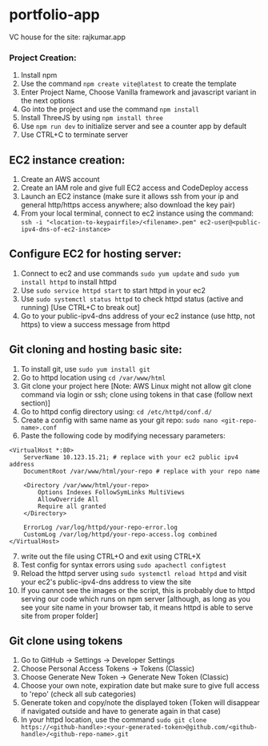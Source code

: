 # portfolio-app
VC house for the site: rajkumar.app

### Project Creation:
1. Install npm
2. Use the command `npm create vite@latest` to create the template
3. Enter Project Name, Choose Vanilla framework and javascript variant in the next options
4. Go into the project and use the command `npm install`
5. Install ThreeJS by using `npm install three`
6. Use `npm run dev` to initialize server and see a counter app by default
7. Use CTRL+C to terminate server

## EC2 instance creation:
1. Create an AWS account
2. Create an IAM role and give full EC2 access and CodeDeploy access 
3. Launch an EC2 instance (make sure it allows ssh from your ip and general http/https access anywhere; also download the key pair)
4. From your local terminal, connect to ec2 instance using the command: `ssh -i "<location-to-keypairfile>/<filename>.pem" ec2-user@<public-ipv4-dns-of-ec2-instance>`

## Configure EC2 for hosting server:
1. Connect to ec2 and use commands `sudo yum update` and `sudo yum install httpd` to install httpd
2. Use `sudo service httpd start` to start httpd in your ec2
3. Use `sudo systemctl status httpd` to check httpd status (active and running) [Use CTRL+C to break out]
4. Go to your public-ipv4-dns address of your ec2 instance (use http, not https) to view a success message from httpd

## Git cloning and hosting basic site:
1. To install git, use `sudo yum install git`
2. Go to httpd location using `cd /var/www/html`
3. Git clone your project here [Note: AWS Linux might not allow git clone command via login or ssh; clone using tokens in that case (follow next section)]
4. Go to httpd config directory using: `cd /etc/httpd/conf.d/`
5. Create a config with same name as your git repo: `sudo nano <git-repo-name>.conf`
6. Paste the following code by modifying necessary parameters:
```
<VirtualHost *:80>
    ServerName 10.123.15.21; # replace with your ec2 public ipv4 address
    DocumentRoot /var/www/html/your-repo # replace with your repo name

    <Directory /var/www/html/your-repo>
        Options Indexes FollowSymLinks MultiViews
        AllowOverride All
        Require all granted
    </Directory>

    ErrorLog /var/log/httpd/your-repo-error.log
    CustomLog /var/log/httpd/your-repo-access.log combined
</VirtualHost>
``` 
7. write out the file using CTRL+O and exit using CTRL+X
8. Test config for syntax errors using `sudo apachectl configtest`
9. Reload the httpd server using `sudo systemctl reload httpd` and visit your ec2's public-ipv4-dns address to view the site
10. If you cannot see the images or the script, this is probably due to httpd serving our code which runs on npm server [although, as long as you see your site name in your browser tab, it means httpd is able to serve site from proper folder]

## Git clone using tokens
1. Go to GitHub -> Settings -> Developer Settings
2. Choose Personal Access Tokens -> Tokens (Classic)
3. Choose Generate New Token -> Generate New Token (Classic)
4. Choose your own note, expiration date but make sure to give full access to 'repo' (check all sub categories)
5. Generate token and copy/note the displayed token (Token will disappear if navigated outside and have to generate again in that case)
6. In your httpd location, use the command `sudo git clone https://<github-handle>:<your-generated-token>@github.com/<github-handle>/<github-repo-name>.git`
